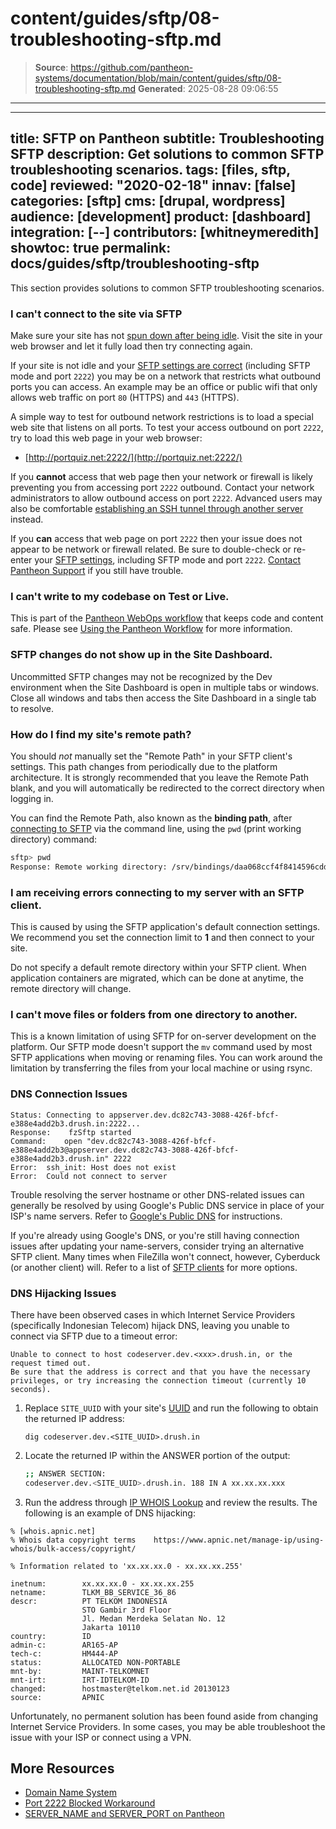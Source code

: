 # content/guides/sftp/08-troubleshooting-sftp.md

> **Source**: https://github.com/pantheon-systems/documentation/blob/main/content/guides/sftp/08-troubleshooting-sftp.md
> **Generated**: 2025-08-28 09:06:55

---

---
title: SFTP on Pantheon
subtitle: Troubleshooting SFTP
description: Get solutions to common SFTP troubleshooting scenarios.
tags: [files, sftp, code]
reviewed: "2020-02-18"
innav: [false]
categories: [sftp]
cms: [drupal, wordpress]
audience: [development]
product: [dashboard]
integration: [--]
contributors: [whitneymeredith]
showtoc: true
permalink: docs/guides/sftp/troubleshooting-sftp
---

This section provides solutions to common SFTP troubleshooting scenarios.

### I can't connect to the site via SFTP

Make sure your site has not [spun down after being idle](/application-containers/#idle-containers). Visit the site in your web browser and let it fully load then try connecting again.

If your site is not idle and your [SFTP settings are correct](/guides/sftp/sftp-connection-info) (including SFTP mode and port `2222`) you may be on a network that restricts what outbound ports you can access. An example may be an office or public wifi that only allows web traffic on port `80` (HTTPS)  and `443` (HTTPS).

A simple way to test for outbound network restrictions is to load a special web site that listens on all ports. To test your access outbound on port `2222`, try to load this web page in your web browser:

- [http://portquiz.net:2222/](http://portquiz.net:2222/)

If you **cannot** access that web page then your network or firewall is likely preventing you from accessing port `2222` outbound. Contact your network administrators to allow outbound access on port `2222`. Advanced users may also be comfortable [establishing an SSH tunnel through another server](/guides/sftp/port-2222) instead.

If you **can** access that web page on port `2222` then your issue does not appear to be network or firewall related. Be sure to double-check or re-enter your [SFTP settings](/guides/sftp/sftp-connection-info), including SFTP mode and port `2222`. [Contact Pantheon Support](/guides/support/contact-support/) if you still have trouble.

### I can't write to my codebase on Test or Live.

This is part of the [Pantheon WebOps workflow](/pantheon-workflow) that keeps code and content safe. Please see [Using the Pantheon Workflow](/pantheon-workflow#understanding-write-permissions-in-test-and-live) for more information.

### SFTP changes do not show up in the Site Dashboard.

Uncommitted SFTP changes may not be recognized by the Dev environment when the Site Dashboard is open in multiple tabs or windows. Close all windows and tabs then access the Site Dashboard in a single tab to resolve.

### How do I find my site's remote path?

<Alert title="Note" type="info">

You should *not* manually set the "Remote Path" in your SFTP client's settings. This path changes from periodically due to the platform architecture. It is strongly recommended that you leave the Remote Path blank, and you will automatically be redirected to the correct directory when logging in.

</Alert>

You can find the Remote Path, also known as the **binding path**, after [connecting to SFTP](#sftp-connection-information) via the command line, using the `pwd` (print working directory) command:

```bash
sftp> pwd
Response: Remote working directory: /srv/bindings/daa068ccf4f8414596cddf5xxxxx
```

### I am receiving errors connecting to my server with an SFTP client.

This is caused by using the SFTP application's default connection settings. We recommend you set the connection limit to **1** and then connect to your site.

Do not specify a default remote directory within your SFTP client. When application containers are migrated, which can be done at anytime, the remote directory will change.

### I can't move files or folders from one directory to another.

This is a known limitation of using SFTP for on-server development on the platform. Our SFTP mode doesn't support the `mv` command used by most SFTP applications when moving or renaming files. You can work around the limitation by transferring the files from your local machine or using rsync.

### DNS Connection Issues

```none
Status: Connecting to appserver.dev.dc82c743-3088-426f-bfcf-e388e4add2b3.drush.in:2222...
Response:    fzSftp started
Command:    open "dev.dc82c743-3088-426f-bfcf-e388e4add2b3@appserver.dev.dc82c743-3088-426f-bfcf-e388e4add2b3.drush.in" 2222
Error:  ssh_init: Host does not exist
Error:  Could not connect to server
```

Trouble resolving the server hostname or other DNS-related issues can generally be resolved by using Google's Public DNS service in place of your ISP's name servers. Refer to [Google's Public DNS](https://developers.google.com/speed/public-dns/) for instructions.

If you're already using Google's DNS, or you're still having connection issues after updating your name-servers, consider trying an alternative SFTP client. Many times when FileZilla won't connect, however, Cyberduck (or another client) will. Refer to a list of [SFTP clients](https://en.wikipedia.org/wiki/Comparison_of_FTP_client_software) for more options.

### DNS Hijacking Issues

There have been observed cases in which Internet Service Providers (specifically Indonesian Telecom) hijack DNS, leaving you unable to connect via SFTP due to a timeout error:

```none
Unable to connect to host codeserver.dev.<xxx>.drush.in, or the request timed out.
Be sure that the address is correct and that you have the necessary privileges, or try increasing the connection timeout (currently 10 seconds).
```

1. Replace `SITE_UUID` with your site's [UUID](/guides/account-mgmt/workspace-sites-teams/sites#retrieve-the-site-uuis) and run the following to obtain the returned IP address:

    ```bash{promptUser: user}
    dig codeserver.dev.<SITE_UUID>.drush.in
    ```

1. Locate the returned IP within the ANSWER portion of the output:

    ```bash
    ;; ANSWER SECTION:
    codeserver.dev.<SITE_UUID>.drush.in. 188 IN A xx.xx.xx.xxx
    ```

1. Run the address through [IP WHOIS Lookup](https://www.whatismyip.com/ip-whois-lookup/) and review the results. The following is an example of DNS hijacking:

```none
% [whois.apnic.net]
% Whois data copyright terms    https://www.apnic.net/manage-ip/using-whois/bulk-access/copyright/

% Information related to 'xx.xx.xx.0 - xx.xx.xx.255'

inetnum:        xx.xx.xx.0 - xx.xx.xx.255
netname:        TLKM_BB_SERVICE_36_86
descr:          PT TELKOM INDONESIA
                STO Gambir 3rd Floor
                Jl. Medan Merdeka Selatan No. 12
                Jakarta 10110
country:        ID
admin-c:        AR165-AP
tech-c:         HM444-AP
status:         ALLOCATED NON-PORTABLE
mnt-by:         MAINT-TELKOMNET
mnt-irt:        IRT-IDTELKOM-ID
changed:        hostmaster@telkom.net.id 20130123
source:         APNIC
```

Unfortunately, no permanent solution has been found aside from changing Internet Service Providers. In some cases, you may be able troubleshoot the issue with your ISP or connect using a VPN.

## More Resources

- [Domain Name System](/guides/domains/dns)
- [Port 2222 Blocked Workaround](/guides/sftp/port-2222)
- [SERVER_NAME and SERVER_PORT on Pantheon](/server_name-and-server_port)
